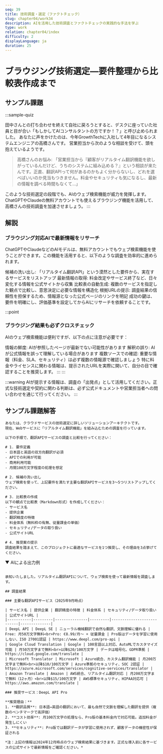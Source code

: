 ```yaml
---
seq: 39
title: 技術調査・選定（ファクトチェック）
slug: chapter04/work34
description: AIを活用した技術調査とファクトチェックの実践的な手法を学ぶ
type: work
relation: chapter04/index
difficulty: 2
displayLanguage: ja
duration: 25
---
```


# ブラウジング技術選定—要件整理から比較表作成まで
## サンプル課題
:::sample-quiz

田中さんとの打ち合わせを終えて自社に戻ろうとすると、デスクに座っていた社員と目が合い「もしかしてAIコンサルタントの方ですか！？」と呼び止められました。 あなたに声をかけたのは、今年GrowthTechに入社して4年目になるシステムエンジニアの高橋さんです。 営業担当から次のような相談を受けて、頭を抱えているようです。

>高橋さんのお悩み: 
>「営業担当から『顧客がリアルタイム翻訳機能を欲しがっているんだけど、うちのシステムに組み込める？』という相談が来たんです。正直、翻訳APIって何があるのかもよく分からないし、どれを選べばいいのか見当もつきません。料金やセキュリティも気になるし、最新の情報を調べる時間もなくて…」

このような技術選定の段階でも、AIのウェブ検索機能が威力を発揮します。ChatGPTやClaudeの無料アカウントでも使えるブラウジング機能を活用して、高橋さんの技術調査を加速させましょう。 
:::

## 解説
### ブラウジング対応AIで最新情報をリサーチ
ChatGPTやClaudeなどのAIモデルは、無料アカウントでもウェブ検索機能を使うことができます。この機能を活用すると、以下のような調査を効率的に進められます。

候補の洗い出し: 「リアルタイム翻訳API」という漠然とした要件から、実在するサービスをリストアップ
最新情報の取得: 料金改定やサービス終了など、日々変化する情報を公式サイトから収集
比較表の自動生成: 複数のサービスを指定した観点で比較し、意思決定に必要な情報を構造化
根拠URLの提示: 調査結果の信頼性を担保するため、情報源となった公式ページのリンクを明記
成功の鍵は、要件を明確にし、評価基準を設定してからAIにリサーチを依頼することです。

:::point

### ブラウジング結果も必ずクロスチェック
AIのウェブ検索機能は便利ですが、以下の点に注意が必要です：

情報の鮮度: AIが参照したページが最新でない可能性があります
解釈の誤り: AIが公式情報を誤って理解している場合があります
複数ソースでの確認: 重要な情報（料金、SLA、セキュリティ）は必ず複数の情報源で確認しましょう
特に料金やライセンスに関わる情報は、提示されたURLを実際に開いて、自分の目で確認することを推奨します。 :::
:::

:::warning
AIが提示する情報は、調査の「出発点」として活用してください。正式な技術選定や契約に関わる判断は、必ず公式ドキュメントや営業担当者への問い合わせを通じて行ってください。 
:::

## サンプル課題解答

```text
あなたは、クラウドサービスの技術選定に詳しいソリューションアーキテクトです。
現在、Webサービスに「リアルタイム翻訳機能」を組み込むための調査を行っています。

以下の手順で、翻訳APIサービスの調査と比較を行ってください：

# 1. 要件定義
- 日本語と英語の双方向翻訳が必須
- APIでの利用が可能
- 商用利用可能
- 月間100万文字程度の処理を想定

# 2. 候補の洗い出し
ウェブ検索を使って、上記要件を満たす主要な翻訳APIサービスを3〜5つリストアップしてください。

# 3. 比較表の作成
以下の観点で比較表（Markdown形式）を作成してください：
- サービス名
- 提供企業
- 翻訳精度の特徴
- 料金体系（無料枠の有無、従量課金の単価）
- セキュリティ/データの取り扱い
- 公式サイトURL

# 4. 推奨案の提示
調査結果を踏まえて、このプロジェクトに最適なサービスを1つ推奨し、その理由を3点挙げてください。
```

▼ AIによる出力例

```text

承知いたしました。リアルタイム翻訳APIについて、ウェブ検索を使って最新情報を調査します。

## 調査結果

### 主要な翻訳APIサービス（2025年9月時点）

| サービス名 | 提供企業 | 翻訳精度の特徴 | 料金体系 | セキュリティ/データ取り扱い | 公式サイトURL |
|-----------|---------|---------------|---------|---------------------------|--------------|
| DeepL API | DeepL SE | ニューラル機械翻訳で自然な翻訳、文脈理解に優れる | Free: 月50万文字無料<br>Pro: €8.99/月〜 + 従量課金 | Pro版はデータを学習に使用しない、ISO 27001認証 | https://www.deepl.com/pro-api |
| Google Cloud Translation | Google | 100言語以上対応、AutoMLでカスタマイズ可能 | 月50万文字まで無料<br>以降$20/100万文字 | データは暗号化、GDPR準拠 | https://cloud.google.com/translate |
| Microsoft Translator | Microsoft | Azure統合、カスタム翻訳機能 | 月200万文字まで無料<br>以降$10/100万文字 | Azure準拠のセキュリティ、SOC 2認証 | https://azure.microsoft.com/services/cognitive-services/translator |
| Amazon Translate | Amazon | AWS統合、リアルタイム翻訳対応 | 月200万文字まで無料（12ヶ月）<br>以降$15/100万文字 | AWS標準セキュリティ、HIPAA対応可 | https://aws.amazon.com/translate |

### 推奨サービス：DeepL API Pro

**推奨理由：**
1. **翻訳品質**: 日本語⇔英語の翻訳において、最も自然で文脈を理解した翻訳を提供（複数のベンチマークで高評価）
2. **コスト効率**: 月100万文字の処理なら、Pro版の基本料金内で対応可能。追加料金が発生しにくい
3. **セキュリティ**: Pro版では翻訳データが学習に使用されず、顧客データの機密性が保証される

*注：上記の情報は2024年12月時点のウェブ検索結果に基づきます。正式な導入前に各サービスの公式サイトで最新情報をご確認ください。*

```

